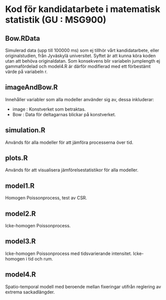 # Kod för kandidatarbete i matematisk statistik (GU : MSG900)

## Bow.RData
Simulerad data (upp till 100000 ms) som ej tillhör vårt kandidatarbete, eller originalstudien, från Jyväskylä
universitet. Syftet är att kunna köra koden utan att behöva originaldatan. Som konsekvens blir variabeln
jumplength ej gammafördelad och model4.R är därför modifierad med ett förbestämt värde på variabeln r.

## imageAndBow.R
Innehåller variabler som alla modeller använder sig av, dessa inkluderar:
* image : Konstverket som betraktas.
* Bow : Data för deltagarnas blickar på konstverket.

## simulation.R
Används för alla modeller för att jämföra processerna över tid.

## plots.R
Används för att visualisera jämförelsestatistikor för alla modeller.

## model1.R
Homogen Poissonprocess, test av CSR.

## model2.R
Icke-homogen Poissonprocess.

## model3.R
Icke-homogen Poissonprocess med tidsvarierande intensitet. Icke-homogen
i tid och rum.

## model4.R
Spatio-temporal modell med beroende mellan fixeringar utifrån reglering av extrema sackadlängder.

